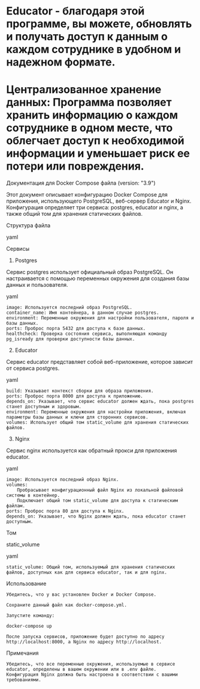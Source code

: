 # Educator - благодаря этой программе, вы можете, обновлять и получать доступ к данным о каждом сотруднике в удобном и надежном формате.
# Централизованное хранение данных: Программа позволяет хранить информацию о каждом сотруднике в одном месте, что облегчает доступ к необходимой информации и уменьшает риск ее потери или повреждения.



Документация для Docker Compose файла (version: "3.9")

Этот документ описывает конфигурацию Docker Compose для приложения, использующего PostgreSQL, веб-сервер Educator и Nginx. Конфигурация определяет три сервиса: postgres, educator и nginx, а также общий том для хранения статических файлов.

Структура файла

yaml


Сервисы

1. Postgres

Сервис postgres использует официальный образ PostgreSQL. Он настраивается с помощью переменных окружения для создания базы данных и пользователя.

yaml


    image: Используется последний образ PostgreSQL.
    container_name: Имя контейнера, в данном случае postgres.
    environment: Переменные окружения для настройки пользователя, пароля и базы данных.
    ports: Проброс порта 5432 для доступа к базе данных.
    healthcheck: Проверка состояния сервиса, выполняющая команду pg_isready для проверки доступности базы данных.


2. Educator

Сервис educator представляет собой веб-приложение, которое зависит от сервиса postgres.

yaml


    build: Указывает контекст сборки для образа приложения.
    ports: Проброс порта 8000 для доступа к приложению.
    depends_on: Указывает, что сервис educator должен ждать, пока postgres станет доступным и здоровым.
    environment: Переменные окружения для настройки приложения, включая параметры базы данных и ключи для сторонних сервисов.
    volumes: Использует общий том static_volume для хранения статических файлов.


3. Nginx

Сервис nginx используется как обратный прокси для приложения educator.

yaml


    image: Используется последний образ Nginx.
    volumes:
        Пробрасывает конфигурационный файл Nginx из локальной файловой системы в контейнер.
        Подключает общий том static_volume для доступа к статическим файлам.
    ports: Проброс порта 80 для доступа к Nginx.
    depends_on: Указывает, что Nginx должен ждать, пока educator станет доступным.


Том

static_volume

yaml


    static_volume: Общий том, используемый для хранения статических файлов, доступных как для сервиса educator, так и для nginx.


Использование

    Убедитесь, что у вас установлен Docker и Docker Compose.

    Сохраните данный файл как docker-compose.yml.

    Запустите команду:

    docker-compose up

    После запуска сервисов, приложение будет доступно по адресу http://localhost:8000, а Nginx по адресу http://localhost.


Примечания

    Убедитесь, что все переменные окружения, используемые в сервисе educator, определены в вашем окружении или в .env файле.
    Конфигурация Nginx должна быть настроена в соответствии с вашими требованиями.

